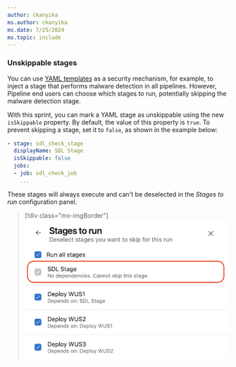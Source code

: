 ```yaml
---
author: ckanyika
ms.author: ckanyika
ms.date: 7/25/2024
ms.topic: include
---
```


### Unskippable stages

You can use [YAML templates](/azure/devops/pipelines/security/templates) as a security mechanism, for example, to inject a stage that performs malware detection in all pipelines. However, Pipeline end users can choose which stages to run, potentially skipping the malware detection stage.

With this sprint, you can mark a YAML stage as unskippable using the new `isSkippable` property. By default, the value of this property is `true`. To prevent skipping a stage, set it to `false`, as shown in the example below:
``` yaml
- stage: sdl_check_stage
  displayName: SDL Stage
  isSkippable: false
  jobs:
  - job: sdl_check_job
    ...
```

These stages will always execute and can't be deselected in the _Stages to run_ configuration panel.

> [!div class="mx-imgBorder"]
> ![Screenshot of stages to run.](../../media/242-pipelines-01.png "Screenshot of stages to run")
